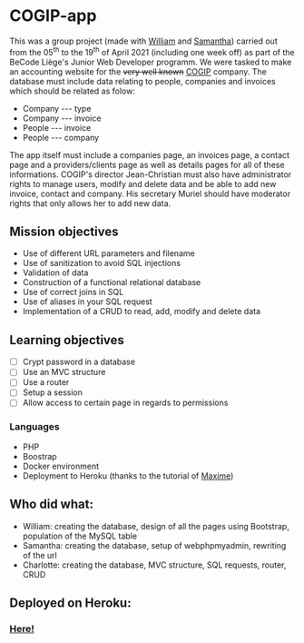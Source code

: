 # COGIP-app

This was a group project (made with [William](https://github.com/Williamson911) and [Samantha](https://github.com/Samantha-35)) carried out from the 05<sup>th</sup> to the 19<sup>th</sup> of April 2021 (including one week off) as part of the BeCode Liège's Junior Web Developer programm. We were tasked to make an accounting website for the ~~very well known~~ [COGIP](https://www.youtube.com/watch?v=15fqMAO76S8) company. The database must include data relating to people, companies and invoices which should be related as folow:

- Company --- type
- Company --- invoice
- People --- invoice
- People --- company

The app itself must include a companies page, an invoices page, a contact page and a providers/clients page as well as details pages for all of these informations. COGIP's director Jean-Christian must also have administrator rights to manage users, modify and delete data and be able to add new invoice, contact and company. His secretary Muriel should have moderator rights that only allows her to add new data.

## Mission objectives

- Use of different URL parameters and filename
- Use of sanitization to avoid SQL injections
- Validation of data
- Construction of a functional relational database
- Use of correct joins in SQL
- Use of aliases in your SQL request
- Implementation of a CRUD to read, add, modify and delete data

## Learning objectives

- [ ]  Crypt password in a database
- [ ]  Use an MVC structure
- [ ]  Use a router
- [ ]  Setup a session
- [ ]  Allow access to certain page in regards to permissions

### Languages

- PHP
- Boostrap
- Docker environment
- Deployment to Heroku (thanks to the tutorial of [Maxime](https://github.com/Maxime-Bott/how_to_deploy_docker_apache_to_heroku))

## Who did what:

- William: creating the database, design of all the pages using Bootstrap, population of the MySQL table
- Samantha: creating the database, setup of webphpmyadmin, rewriting of the url
- Charlotte: creating the database, MVC structure, SQL requests, router, CRUD
## Deployed on Heroku:

### [Here!]()
